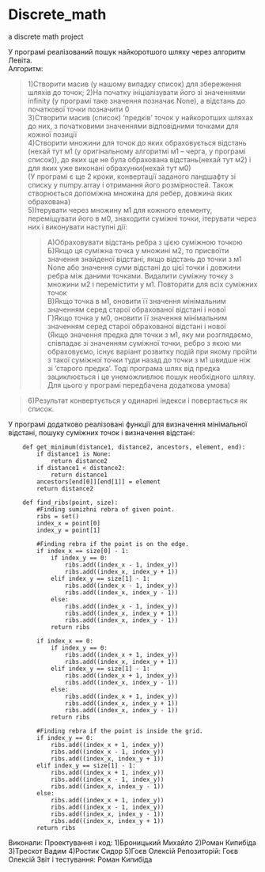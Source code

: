 # Discrete_math
 a discrete math project

У програмі реалізований пошук найкоротшого шляху через алгоритм Левіта.  
Алгоритм:
>1)Створити масив (у нашому випадку список) для збереження шляхів до точок;
>2)На початку ініціалізувати його зі значеннями infinity (у програмі таке значення  позначає None), а відстань до початкової точки позначити 0  
>3)Створити масив (список) ‘предків’ точок у найкоротших шляхах до них, з початковими значеннями відповідними точками для кожної позиції  
>4)Створити множини для точок до яких обраховується відстань (нехай тут м1 (у оригінальному алгоритмі м1 – черга, у програмі список)), до яких ще не була обрахована відстань(нехай тут м2) і для яких уже виконані обрахунки(нехай тут м0)  
>(У програмі є ще 2 кроки, конвертації заданого ландшафту зі списку у numpy.array і отримання його розмірностей. Також створюється допоміжна множина для ребер, довжина яких обрахована)  
>5)Ітерувати через множину м1 для кожного елементу, переміщувати його в м0, знаходити суміжні точки, ітерувати через них і виконувати наступні дії:  
>>А)Обраховувати відстань ребра з цією суміжною точкою  
>>Б)Якщо ця суміжна точка у множині м2, то присвоїти значення знайденої відстані, якщо відстань до точки з м1 None або значення суми відстані до цієї точки і довжини ребра між даними точками. Видалити суміжну точку з множини м2 і перемістити у м1. Повторити для всіх суміжних точок  
>>В)Якщо точка в м1, оновити її значення мінімальним значенням серед старої обрахованої відстані і нової  
>>Г)Якщо точка у м0, оновити її значення мінімальним значенням серед старої обрахованої відстані і нової  
>>(Якщо значення предка для точки з м1, яку ми розглядаємо, співпадає зі значенням суміжної точки, ребро з якою ми обраховуємо, існує варіант розвитку подій при якому пройти з такої суміжної точки туди назад до точки з м1 швидше ніж зі ‘старого предка’. Тоді програма шлях від предка зациклюється і це унеможливлює пошук необхідного шляху. Для цього у програмі передбачена додаткова умова)

>6)Результат конвертується у одинарні індекси і повертається як список.  

У програмі додатково реалізовані функції для визначення мінімальної відстані, пошуку суміжних точок і визначення відстані:  
```
    def get_minimum(distance1, distance2, ancestors, element, end):
        if distance1 is None:
            return distance2
        if distance1 < distance2:
            return distance1
        ancestors[end[0]][end[1]] = element
        return distance2
```
```
    def find_ribs(point, size):
        #Finding sumizhni rebra of given point.
        ribs = set()
        index_x = point[0]
        index_y = point[1]
        
        #Finding rebra if the point is on the edge.
        if index_x == size[0] - 1:
            if index_y == 0:
                ribs.add((index_x - 1, index_y))
                ribs.add((index_x, index_y + 1))
            elif index_y == size[1] - 1:
                ribs.add((index_x - 1, index_y))
                ribs.add((index_x, index_y - 1))
            else:
                ribs.add((index_x - 1, index_y))
                ribs.add((index_x, index_y + 1))
                ribs.add((index_x, index_y - 1))
            return ribs

        if index_x == 0:
            if index_y == 0:
                ribs.add((index_x + 1, index_y))
                ribs.add((index_x, index_y + 1))
            elif index_y == size[1] - 1:
                ribs.add((index_x + 1, index_y))
                ribs.add((index_x, index_y - 1))
            else:
                ribs.add((index_x + 1, index_y))
                ribs.add((index_x, index_y + 1))
                ribs.add((index_x, index_y - 1))
            return ribs

        #Finding rebra if the point is inside the grid.
        if index_y == 0:
            ribs.add((index_x + 1, index_y))
            ribs.add((index_x - 1, index_y))
            ribs.add((index_x, index_y + 1))
        elif index_y == size[1] - 1:
            ribs.add((index_x + 1, index_y))
            ribs.add((index_x - 1, index_y))
            ribs.add((index_x, index_y - 1))
        else:
            ribs.add((index_x + 1, index_y))
            ribs.add((index_x - 1, index_y))
            ribs.add((index_x, index_y - 1))
            ribs.add((index_x, index_y + 1))
        return ribs
```
		
Виконали:
Проектування і код:
1)Броницький Михайло
2)Роман Кипибіда
3)Трескот Вадим
4)Ростик Сидор
5)Гоєв Олексій
Репозиторій: Гоєв Олексій
Звіт і тестування: Роман Кипибіда